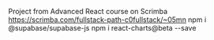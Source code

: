 Project from Advanced React course on Scrimba
https://scrimba.com/fullstack-path-c0fullstack/~05mn
npm i @supabase/supabase-js
npm i react-charts@beta --save
